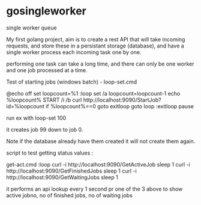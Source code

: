 # gosingleworker
single worker queue 

My first golang project, aim is to create a rest API that will take incoming requests, and store these in a persistant storage (database), and have a single worker process each incoming task one by one.

performing one task can take a long time, and there can only be one worker and one job processed at a time.

Test of starting jobs (windows batch) - loop-set.cmd

@echo off
set loopcount=%1
:loop
set /a loopcount=loopcount-1
echo %loopcount%
START /i /b curl http://localhost:9090/StartJob?id=%loopcount
if %loopcount%==0 goto exitloop
goto loop
:exitloop
pause

run ex with loop-set 100

it creates job 99 down to job 0.

Note if the database already have them created it will not create them again.

script to test getting status values :

get-act.cmd
:loop
 curl -i http://localhost:9090/GetActiveJob
sleep 1
 curl -i http://localhost:9090/GetFinishedJobs
sleep 1
 curl -i http://localhost:9090/GetWaitingJobs
sleep 1

it performs an api lookup every 1 second pr one of the 3 above to show active jobno, no of finished jobs, no of waiting jobs
